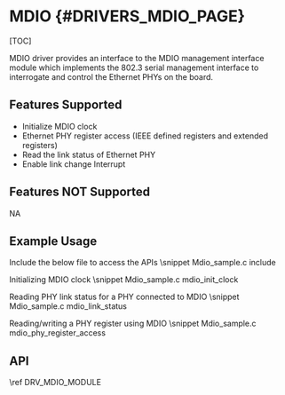 # MDIO {#DRIVERS_MDIO_PAGE}

[TOC]

MDIO driver provides an interface to the MDIO management interface module which implements the 802.3 serial management interface to interrogate and control the Ethernet PHYs on the board.

## Features Supported

- Initialize MDIO clock
- Ethernet PHY register access (IEEE defined registers and extended registers)
- Read the link status of Ethernet PHY
- Enable link change Interrupt

## Features NOT Supported

NA

## Example Usage

Include the below file to access the APIs
\snippet Mdio_sample.c include

Initializing MDIO clock
\snippet Mdio_sample.c mdio_init_clock

Reading PHY link status for a PHY connected to MDIO
\snippet Mdio_sample.c mdio_link_status

Reading/writing a PHY register using MDIO
\snippet Mdio_sample.c mdio_phy_register_access

## API

\ref DRV_MDIO_MODULE
